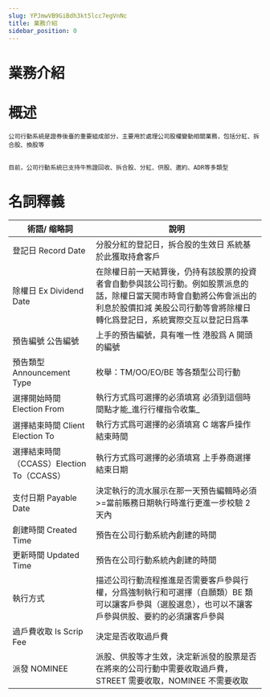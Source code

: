```yaml
---
slug: YPJmwVB9GiBdh3kt5lcc7egVnNc
title: 業務介紹
sidebar_position: 0
---
```



# 業務介紹


# 概述


    公司行動系統是證券後臺的重要組成部分，主要用於處理公司股權變動相關業務，包括分紅、拆合股、換股等


    目前，公司行動系統已支持牛熊證回收、拆合股、分紅、供股、邀約、ADR等多類型


# 名詞釋義


| **術語/ 缩略詞**                     | **說明**                                                                                              |
| ------------------------------- | --------------------------------------------------------------------------------------------------- |
| 登記日 Record Date                  | 分股分紅的登記日，拆合股的生效日 系統基於此獲取持倉客戶                                                                        |
| 除權日 Ex Dividend Date            | 在除權日前一天結算後，仍持有該股票的投資者會自動參與該公司行動。例如股票派息的話，除權日當天開市時會自動將公佈會派出的利息於股價扣減 美股公司行動等會將除權日轉化爲登記日，系統實際交互以登記日爲準 |
| 預告編號 公告編號                       | 上手的預告編號，具有唯一性 港股爲 A 開頭的編號                                                                             |
| 預告類型 Announcement Type           | 枚舉：TM/OO/EO/BE 等各類型公司行動                                                                             |
| 選擇開始時間 Election From             | 執行方式爲可選擇的必須填寫 必須到這個時間點才能_進行行權指令收集_                                                                  |
| 選擇結束時間 Client Election To        | 執行方式爲可選擇的必須填寫 C 端客戶操作結束時間                                                                            |
| 選擇結束時間（CCASS）Election To（CCASS） | 執行方式爲可選擇的必須填寫 上手券商選擇結束日期                                                                            |
| 支付日期 Payable Date                | 決定執行的流水展示在那一天預告編輯時必須>=當前賬務日期執行時進行更進一步校驗 2 天內                                                          |
| 創建時間 Created Time                | 預告在公司行動系統內創建的時間                                                                                     |
| 更新時間 Updated Time                | 預告在公司行動系統內創建的時間                                                                                     |
| 執行方式                            | 描述公司行動流程推進是否需要客戶參與行權，分爲強制執行和可選擇（自願類）BE 類可以讓客戶參與（選股選息），也可以不讓客戶參與供股、要約的必須讓客戶參與                         |
| 過戶費收取 Is Scrip Fee              | 決定是否收取過戶費                                                                                           |
| 派發 NOMINEE                       | 派股、供股等才生效，決定新派發的股票是否在將來的公司行動中需要收取過戶費，STREET 需要收取，NOMINEE 不需要收取                                        |


